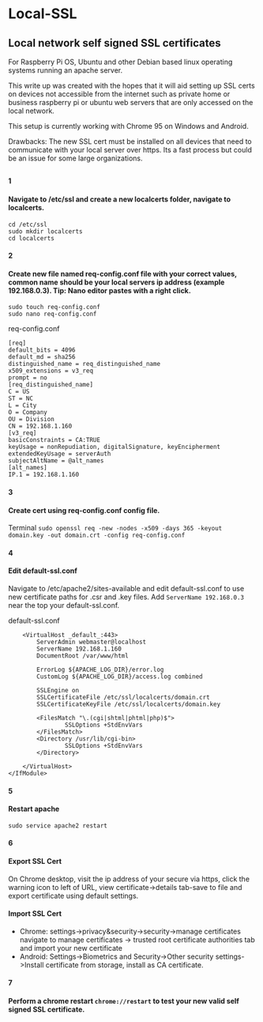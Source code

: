 # Local-SSL
## Local network self signed SSL certificates  
For Raspberry Pi OS, Ubuntu and other Debian based linux operating systems running an apache server.  

This write up was created with the hopes that it will aid setting up SSL certs on devices not accessible from the internet such as private home or business raspberry pi or ubuntu web servers that are only accessed on the local network.

This setup is currently working with Chrome 95 on Windows and Android.

Drawbacks: The new SSL cert must be installed on all devices that need to communicate with your local server over https. Its a fast process but could be an issue for some large organizations. 
##

#### 1 
#### Navigate to /etc/ssl and create a new localcerts folder, navigate to localcerts.  
`cd /etc/ssl`  
`sudo mkdir localcerts`  
`cd localcerts`

#### 2 
#### Create new file named req-config.conf file with your correct values, common name should be your local servers ip address (example 192.168.0.3). Tip: Nano editor pastes with a right click. 
`sudo touch req-config.conf`  
`sudo nano req-config.conf`

req-config.conf  
```
[req]  
default_bits = 4096  
default_md = sha256  
distinguished_name = req_distinguished_name
x509_extensions = v3_req
prompt = no
[req_distinguished_name]
C = US
ST = NC
L = City
O = Company
OU = Division
CN = 192.168.1.160
[v3_req]
basicConstraints = CA:TRUE
keyUsage = nonRepudiation, digitalSignature, keyEncipherment
extendedKeyUsage = serverAuth
subjectAltName = @alt_names
[alt_names]
IP.1 = 192.168.1.160
```
  
#### 3  
#### Create cert using req-config.conf config file.
Terminal 
`sudo openssl req -new -nodes -x509 -days 365 -keyout domain.key -out domain.crt -config req-config.conf`

#### 4  
#### Edit default-ssl.conf
Navigate to /etc/apache2/sites-available and edit default-ssl.conf to use new certificate paths for .csr and .key files.
Add `ServerName 192.168.0.3` near the top your default-ssl.conf.

default-ssl.conf
```<IfModule mod_ssl.c>
	<VirtualHost _default_:443>
		ServerAdmin webmaster@localhost
		ServerName 192.168.1.160
		DocumentRoot /var/www/html
    
		ErrorLog ${APACHE_LOG_DIR}/error.log
		CustomLog ${APACHE_LOG_DIR}/access.log combined

		SSLEngine on
		SSLCertificateFile /etc/ssl/localcerts/domain.crt
		SSLCertificateKeyFile /etc/ssl/localcerts/domain.key	

		<FilesMatch "\.(cgi|shtml|phtml|php)$">
				SSLOptions +StdEnvVars
		</FilesMatch>
		<Directory /usr/lib/cgi-bin>
				SSLOptions +StdEnvVars
		</Directory>

	</VirtualHost>
</IfModule>
```

#### 5  
#### Restart apache  
`sudo service apache2 restart`

#### 6  
#### Export SSL Cert  
On Chrome desktop, visit the ip address of your secure via https, click the warning icon to left of URL, view certificate->details tab-save to file and export certificate using default settings.

#### Import SSL Cert
 - Chrome: settings->privacy&security->security->manage certificates navigate to manage certificates -> trusted root certificate authorities tab and import your new certificate
 - Android: Settings->Biometrics and Security->Other security settings->Install certificate from storage, install as CA certificate.

#### 7  
#### Perform a chrome restart `chrome://restart` to test your new valid self signed SSL certificate.
